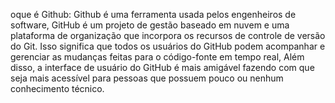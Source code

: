 oque é Github: 
Github é uma ferramenta usada pelos engenheiros de software, GitHub é um projeto de gestão baseado em nuvem e uma plataforma de organização que incorpora os recursos de controle de versão do Git. 
Isso significa que todos os usuários do GitHub podem acompanhar e gerenciar as mudanças feitas para o código-fonte em tempo real, Além disso, a interface de usuário do GitHub é mais amigável 
fazendo com que seja mais acessível para pessoas que possuem pouco ou nenhum conhecimento técnico. 
